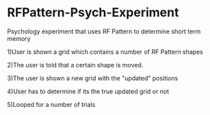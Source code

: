 # RFPattern-Psych-Experiment
Psychology experiment that uses RF Pattern to determine short term memory

1)User is shown a grid which contains a number of RF Pattern shapes

2)The user is told that a certain shape is moved.

3)The user is shown a  new grid with the "updated" positions

4)User has to determine if its the true updated grid or not

5)Looped for a number of trials

